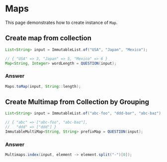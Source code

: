 # Maps

This page demonstrates how to create instance of `Map`.

## Create map from collection

```java
List<String> input = ImmutableList.of("USA", "Japan", "Mexico");

// { "USA" => 3, "Japan" => 5, "Mexico" => 6 }
Map<String, Integer> wordLength = QUESTION(input);
```

### Answer

```java
Maps.toMap(input, String::length);
```


## Create Multimap from Collection by Grouping

```java
List<String> input = ImmutableList.of("abc-foo", "ddd-bar", "abc-baz");

// { "abc" => ["abc-foo", "abc-baz"],
//   "ddd" => ["ddd"] }
ImmutableMultiMap<String, String> prefixMap = QUESTION(input);
```

### Answer


```java
Multimaps.index(input, element -> element.split("-")[0]);
```